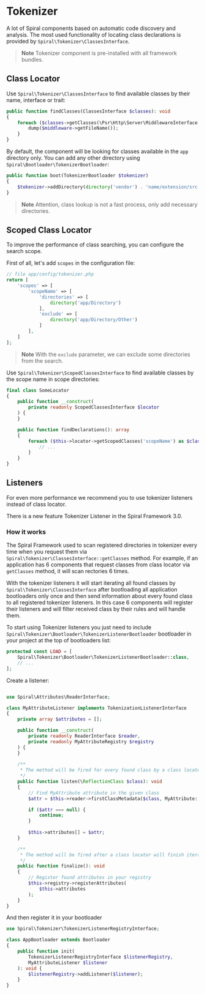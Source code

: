 # Tokenizer

A lot of Spiral components based on automatic code discovery and analysis. The most used functionality of locating class
declarations is provided by `Spiral\Tokenizer\ClassesInterface`.

> **Note**
> Tokenizer component is pre-installed with all framework bundles.

## Class Locator

Use `Spiral\Tokenizer\ClassesInterface` to find available classes by their name, interface or trait:

```php
public function findClasses(ClassesInterface $classes): void
{
    foreach ($classes->getClasses(\Psr\Http\Server\MiddlewareInterface::class) as $middleware) {
        dump($middleware->getFileName());
    }
}
```

By default, the component will be looking for classes available in the `app` directory only. You can add any other
directory using `Spiral\Bootloader\TokenizerBootloader`:

```php
public function boot(TokenizerBootloader $tokenizer)
{
    $tokenizer->addDirectory(directory('vendor') . 'name/extension/src');
}
```

> **Note**
> Attention, class lookup is not a fast process, only add necessary directories.

## Scoped Class Locator

To improve the performance of class searching, you can configure the search scope.

First of all, let's add `scopes` in the configuration file:

```php
// file app/config/tokenizer.php
return [
    'scopes' => [
        'scopeName' => [
            'directories' => [
                directory('app/Directory')
            ],
            'exclude' => [
                directory('app/Directory/Other')
            ]
        ],
    ]
];
```

> **Note**
> With the `exclude` parameter, we can exclude some directories from the search.

Use `Spiral\Tokenizer\ScopedClassesInterface` to find available classes by the scope name in scope directories:

```php
final class SomeLocator
{
    public function __construct(
        private readonly ScopedClassesInterface $locator
    ) {
    }

    public function findDeclarations(): array
    {
        foreach ($this->locator->getScopedClasses('scopeName') as $class) {
            // ...
        }
    }
}
```

## Listeners

For even more performance we recommend you to use tokenizer listeners instead of class locator. 

There is a new feature Tokenizer Listener in the Spiral Framework 3.0. 

### How it works

The Spiral Framework used to scan registered directories in tokenizer every time when you request them via
`Spiral\Tokenizer\ClassesInterface::getClasses` method. For example, if an application has 6 components that request
classes from class locator via `getClasses` method, it will scan rectories 6 times.

With the tokenizer listeners it will start iterating all found classes by `Spiral\Tokenizer\ClassesInterface` after 
bootloading all application bootloaders only once and then send information about every found class to all registered 
tokenizer listeners. In this case 6 components will register their listeners and will filter received class by their 
rules and will handle them.

To start using Tokenizer listeners you just need to include `Spiral\Tokenizer\Bootloader\TokenizerListenerBootloader` 
bootloader in your project at the top of bootloaders list:

```php
protected const LOAD = [
    Spiral\Tokenizer\Bootloader\TokenizerListenerBootloader::class,
    // ...
];
```

Create a listener:

```php

use Spiral\Attributes\ReaderInterface;

class MyAttributeListener implements TokenizationListenerInterface
{
    private array $attributes = [];

    public function __construct(
        private readonly ReaderInterface $reader,
        private readonly MyAttributeRegistry $registry
    ) {
    }
    
    /**
     * The method will be fired for every found class by a class locator.
     */
    public function listen(\ReflectionClass $class): void
    {
        // Find MyAttribute attribute in the given class
        $attr = $this->reader->firstClassMetadata($class, MyAttribute::class);

        if ($attr === null) {
            continue;
        }
    
        $this->attributes[] = $attr;
    }

    /**
     * The method will be fired after a class locator will finish iterating of found classes.
     */
    public function finalize(): void
    {
        // Register found attributes in your registry
        $this->registry->registerAttributes(
            $this->attributes
        );
    }
}
```

And then register it in your bootloader

```php
use Spiral\Tokenizer\TokenizerListenerRegistryInterface;

class AppBootloader extends Bootloader
{
    public function init(
        TokenizerListenerRegistryInterface $listenerRegistry,
        MyAttributeListener $listener
    ): void {
        $listenerRegistry->addListener($listener);
    }
}
```